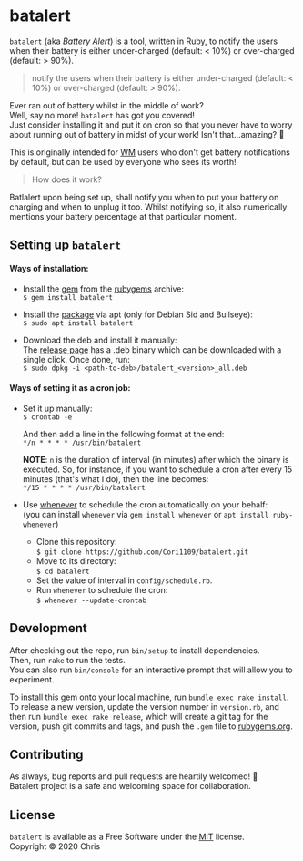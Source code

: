 # batalert

`batalert` (aka *Battery Alert*) is a tool, written in Ruby, to notify the users when their battery is either under-charged (default: < 10%) or over-charged (default: > 90%).  

> notify the users when their battery is either under-charged (default: < 10%) or over-charged (default: > 90%).  

Ever ran out of battery whilst in the middle of work?  
Well, say no more! `batalert` has got you covered!  
Just consider installing it and put it on cron so that you never have to worry about running out of battery in midst of your work! Isn't that...amazing? 🚀  

This is originally intended for [WM](https://en.wikipedia.org/wiki/Window_manager) users who don't get battery notifications by default, but can be used by everyone who sees its worth!

> How does it work?

Batlalert upon being set up, shall notify you when to put your battery on charging and when to unplug it too. Whilst notifying so, it also numerically mentions your battery percentage at that particular moment.

## Setting up `batalert`  

#### Ways of installation:  

- Install the [gem](https://rubygems.org/gems/batalert) from the [rubygems](https://rubygems.org/) archive:  
  `$ gem install batalert`  

- Install the [package](https://tracker.debian.org/pkg/batalert) via apt (only for Debian Sid and Bullseye):   
  `$ sudo apt install batalert`

- Download the deb and install it manually:  
  The [release page](https://github.com/Cori1109/batalert/releases) has a .deb binary which can be downloaded with a single click. Once done, run:  
 `$ sudo dpkg -i <path-to-deb>/batalert_<version>_all.deb`

#### Ways of setting it as a cron job:

- Set it up manually:  
  `$ crontab -e`

  And then add a line in the following format at the end:  
  `*/n * * * * /usr/bin/batalert`

  **NOTE**: `n` is the duration of interval (in minutes) after which the binary is executed. So, for instance, if you want to schedule a cron after every 15 minutes (that's what I do), then the line becomes:  
  `*/15 * * * * /usr/bin/batalert`

- Use [whenever](https://www.rubyguides.com/2019/04/ruby-whenever-gem/) to schedule the cron automatically on your behalf:  
(you can install `whenever` via `gem install whenever` or `apt install ruby-whenever`)  
   - Clone this repository:  
     `$ git clone https://github.com/Cori1109/batalert.git`  
    - Move to its directory:  
      `$ cd batalert`  
    - Set the value of interval in `config/schedule.rb`.
    - Run `whenever` to schedule the cron:  
      `$ whenever --update-crontab`

## Development

After checking out the repo, run `bin/setup` to install dependencies.  
Then, run `rake` to run the tests.  
You can also run `bin/console` for an interactive prompt that will allow you to experiment.

To install this gem onto your local machine, run `bundle exec rake install`.  
To release a new version, update the version number in `version.rb`, and then run `bundle exec rake release`, which will create a git tag for the version, push git commits and tags, and push the `.gem` file to [rubygems.org](https://rubygems.org).

## Contributing

As always, bug reports and pull requests are heartily welcomed! 💖  
Batalert project is a safe and welcoming space for collaboration.

## License
`batalert` is available as a Free Software under the [MIT](https://github.com/Cori1109/batalert/blob/master/LICENSE) license.  
Copyright © 2020 Chris

